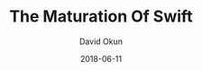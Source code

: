 ---
title: "The Maturation Of Swift"
date: 2018-06-11
author: David Okun
geo: Tokyo, Japan
location: Think Japan Developer Day
slide_url: https://speakerdeck.com/dokun1/the-maturation-of-swift
location_url: https://ibmevent.jp/thinkjapan2018devday/
---